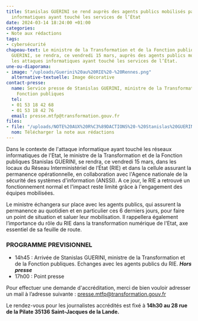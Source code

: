 ```yaml
---
title: Stanislas GUERINI se rend auprès des agents publics mobilisés par les attaques
  informatiques ayant touché les services de l’État
date: 2024-03-14 18:24:00 +01:00
categories:
- Note aux rédactions
tags:
- cybersécurité
chapeau-text: Le ministre de la Transformation et de la Fonction publiques Stanislas
  GUERINI, se rendra, ce vendredi 15 mars, auprès des agents publics mobilisés par
  les attaques informatiques ayant touché les services de l’État.
une-ou-diaporama:
- image: "/uploads/Guerini%20au%20RIE%20-%20Rennes.png"
  alternative-textuelle: Image décorative
contact-presse:
  name: Service presse de Stanislas GUERINI, ministre de la Transformation et de la
    Fonction publiques
  tel:
  - 01 53 18 42 68
  - 01 53 18 42 76
  email: presse.mtfp@transformation.gouv.fr
files:
- file: "/uploads/NOTE%20AUX%20R%C3%89DACTIONS%20-%20Stanislas%20GUERINI%20se%20rend%20aupr%C3%A8s%20des%20agents%20publics%20mobilis%C3%A9s%20par%20les%20attaques%20informatiques%20ayant%20touch%C3%A9%20les%20services%20de%20l%E2%80%99Etat,%20%20Le%20vendredi%2015%20mars%20%C3%A0%20Rennes.pdf"
  nom: Télécharger la note aux rédactions
---
```


Dans le contexte de l'attaque informatique ayant touché les réseaux informatiques de l'Etat, le ministre de la Transformation et de la Fonction publiques Stanislas GUERINI, se rendra, ce vendredi 15 mars, dans les locaux du Réseau Interministériel de l’État (RIE) et dans la cellule assurant la permanence opérationnelle, en collaboration avec l'Agence nationale de la sécurité des systèmes d'information (ANSSI). A ce jour, le RIE a retrouvé un fonctionnement normal et l'impact reste limité grâce à l'engagement des équipes mobilisées.
 
Le ministre échangera sur place avec les agents publics, qui assurent la permanence au quotidien et en particulier ces 6 derniers jours, pour faire un point de situation et saluer leur mobilisation. Il rappellera également l’importance du rôle du RIE dans la transformation numérique de l'Etat, axe essentiel de sa feuille de route.

### PROGRAMME PREVISIONNEL
* 14h45 : Arrivée de Stanislas GUERINI, ministre de la Transformation et de la Fonction publiques. Echanges avec les agents publics du RIE. ***Hors presse***
* 17h00 : Point presse

Pour effectuer une demande d'accréditation, merci de bien vouloir adresser un mail à l’adresse suivante : [presse.mtfp@transformation.gouv.fr](mailto:presse.mtfp@transformation.gouv.fr)

Le rendez-vous pour les journalistes accrédités est fixé à **14h30 au 28 rue de la Pilate 35136 Saint-Jacques de la Lande.**